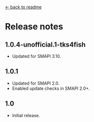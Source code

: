 [← back to readme](README.md)

# Release notes
## 1.0.4-unofficial.1-tks4fish
* Updated for SMAPI 3.10.

## 1.0.1
* Updated for SMAPI 2.0.
* Enabled update checks in SMAPI 2.0+.

## 1.0
* Initial release.
